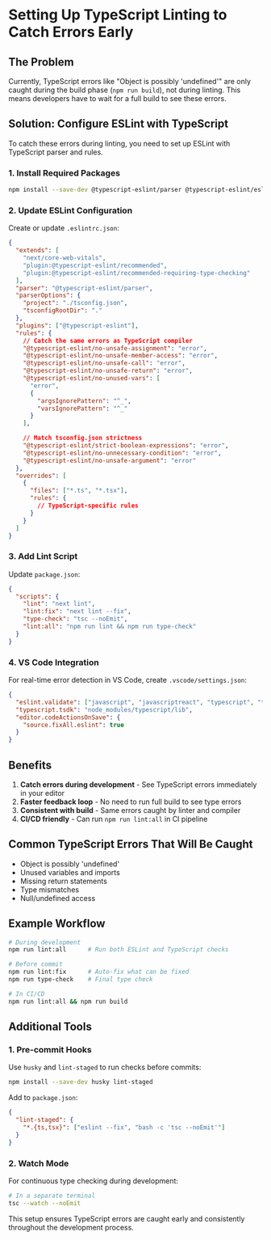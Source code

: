 # Setting Up TypeScript Linting to Catch Errors Early

## The Problem

Currently, TypeScript errors like "Object is possibly 'undefined'" are only caught during the build phase (`npm run build`), not during linting. This means developers have to wait for a full build to see these errors.

## Solution: Configure ESLint with TypeScript

To catch these errors during linting, you need to set up ESLint with TypeScript parser and rules.

### 1. Install Required Packages

```bash
npm install --save-dev @typescript-eslint/parser @typescript-eslint/eslint-plugin
```

### 2. Update ESLint Configuration

Create or update `.eslintrc.json`:

```json
{
  "extends": [
    "next/core-web-vitals",
    "plugin:@typescript-eslint/recommended",
    "plugin:@typescript-eslint/recommended-requiring-type-checking"
  ],
  "parser": "@typescript-eslint/parser",
  "parserOptions": {
    "project": "./tsconfig.json",
    "tsconfigRootDir": "."
  },
  "plugins": ["@typescript-eslint"],
  "rules": {
    // Catch the same errors as TypeScript compiler
    "@typescript-eslint/no-unsafe-assignment": "error",
    "@typescript-eslint/no-unsafe-member-access": "error",
    "@typescript-eslint/no-unsafe-call": "error",
    "@typescript-eslint/no-unsafe-return": "error",
    "@typescript-eslint/no-unused-vars": [
      "error",
      {
        "argsIgnorePattern": "^_",
        "varsIgnorePattern": "^_"
      }
    ],

    // Match tsconfig.json strictness
    "@typescript-eslint/strict-boolean-expressions": "error",
    "@typescript-eslint/no-unnecessary-condition": "error",
    "@typescript-eslint/no-unsafe-argument": "error"
  },
  "overrides": [
    {
      "files": ["*.ts", "*.tsx"],
      "rules": {
        // TypeScript-specific rules
      }
    }
  ]
}
```

### 3. Add Lint Script

Update `package.json`:

```json
{
  "scripts": {
    "lint": "next lint",
    "lint:fix": "next lint --fix",
    "type-check": "tsc --noEmit",
    "lint:all": "npm run lint && npm run type-check"
  }
}
```

### 4. VS Code Integration

For real-time error detection in VS Code, create `.vscode/settings.json`:

```json
{
  "eslint.validate": ["javascript", "javascriptreact", "typescript", "typescriptreact"],
  "typescript.tsdk": "node_modules/typescript/lib",
  "editor.codeActionsOnSave": {
    "source.fixAll.eslint": true
  }
}
```

## Benefits

1. **Catch errors during development** - See TypeScript errors immediately in your editor
2. **Faster feedback loop** - No need to run full build to see type errors
3. **Consistent with build** - Same errors caught by linter and compiler
4. **CI/CD friendly** - Can run `npm run lint:all` in CI pipeline

## Common TypeScript Errors That Will Be Caught

- Object is possibly 'undefined'
- Unused variables and imports
- Missing return statements
- Type mismatches
- Null/undefined access

## Example Workflow

```bash
# During development
npm run lint:all      # Run both ESLint and TypeScript checks

# Before commit
npm run lint:fix      # Auto-fix what can be fixed
npm run type-check    # Final type check

# In CI/CD
npm run lint:all && npm run build
```

## Additional Tools

### 1. Pre-commit Hooks

Use `husky` and `lint-staged` to run checks before commits:

```bash
npm install --save-dev husky lint-staged
```

Add to `package.json`:

```json
{
  "lint-staged": {
    "*.{ts,tsx}": ["eslint --fix", "bash -c 'tsc --noEmit'"]
  }
}
```

### 2. Watch Mode

For continuous type checking during development:

```bash
# In a separate terminal
tsc --watch --noEmit
```

This setup ensures TypeScript errors are caught early and consistently throughout the development process.
